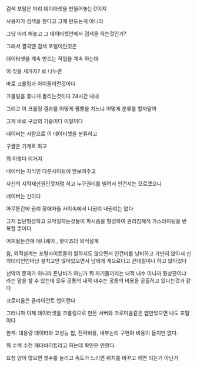 검색 포털은 미리 데이터셋을 만들어놓는것이지

사용자가 검색을 한다고 그때 만드는게 아니라

그냥 미리 해놓고 그 데이터셋안에서 검색을 하는것인가?

그래서 결국엔 검색  포털이란것은 

데이터셋을 계속 만드는 작업을 계속 하는데

이 짓을 세가지? 로 나누면

바로 크롤링과 아이들이란것이다 

크롤링을 좇나게 돌리는것이다 24시간 내내 

그리고 이 크롤링 결과를 어떻게 짬뽕을 치느냐 어떻게 분류를 할까말까 

그게 바로 구글의 기술이다 이말이다 

네이버는 사람으로 이 데이터셋을 분류하고 

구글은 기계로 하고 

뭐 이렇다 이거지 

네이버는 지식인 다른사이트에 안보여주고 

자신의 지적재산권인것처럼 하고 누구권리를 빌려서 인건지는 모르겠으니

네이버는 신이다 

아무튼간에 권리 장애자들 사이속에서 니권리 내권리는 없다 

그저 집단형성하고 으악질하는것들이 파시즘을 형성하여 권리침해적 가스라이팅을 반복할 뿐이다

어찌됬든간에 애니웨이 , 왓이즈더 외적설계

음, 외적설계는 포털사이트들이 뭘하지도 않으면서 인건비를 낭비하고 가만히 앉아서 신의대리인인마냥 설치고만 앉아있으면서 남에게 게으르다고 꼰대질이나 하고 앉아있다

선악의 문제가 아니라 돈낭비가 아닌가 뭐 자기들끼리는 내적 내수 이니까 뭔상관이냐 라는 말을 할 수 있는데 모두 공통의 내적 내수는 공통의 비용을 공출하고 있다는것과 같다 

크로미움은 클라이언트 앱이랜다 

그러니까 이제 데이터셋을 크롤링으로 만든 서버와 크로미움같은 앱만있으면 나도 포탈 이다 

한계: 대용량 데이터와 고성능 칩, 전력비용, 내부논리 구현화 비용이 들지만 없다. 

뭐 수백 수천 페타바이트라고 하는데 확인은 안한다. 

요청 양이 많으면 갯수를 늘리고 속도가 느리면 위치를 바꾸고 하면 되는거 아닌가 
